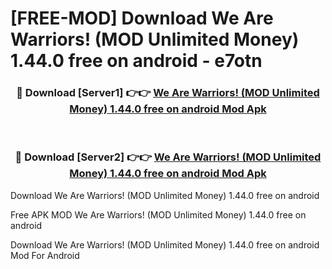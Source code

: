 # [FREE-MOD] Download We Are Warriors! (MOD Unlimited Money) 1.44.0 free on android - e7otn


<div align="center">
<h3>🔴 Download [Server1] 👉👉 <a href="https://apk-comot.site?title=We_Are_Warriors!_(MOD_Unlimited_Money)_1.44.0_free_on_android">We Are Warriors! (MOD Unlimited Money) 1.44.0 free on android Mod Apk</a></h3><br>

<h3>🔴 Download [Server2] 👉👉 <a href="https://apk-comot.site?title=We_Are_Warriors!_(MOD_Unlimited_Money)_1.44.0_free_on_android">We Are Warriors! (MOD Unlimited Money) 1.44.0 free on android Mod Apk</a></h3>
</div>



Download We Are Warriors! (MOD Unlimited Money) 1.44.0 free on android 

Free APK MOD We Are Warriors! (MOD Unlimited Money) 1.44.0 free on android 

Download We Are Warriors! (MOD Unlimited Money) 1.44.0 free on android Mod For Android
